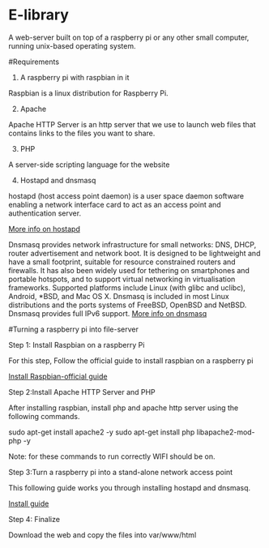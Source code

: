 # E-library

A web-server built on top of a raspberry pi or any other small computer, running unix-based operating system.

#Requirements

1. A raspberry pi with raspbian in it

Raspbian is a linux distribution for Raspberry Pi.

2. Apache

Apache HTTP Server is an http server that we use to launch web files that contains links to the files you want to share.

3. PHP

A server-side scripting language for the website

4. Hostapd and dnsmasq

hostapd (host access point daemon) is a user space daemon software enabling a network interface card to act as an access point and authentication server.

[More info on hostapd](https://en.wikipedia.org/wiki/Hostapd)

Dnsmasq provides network infrastructure for small networks: DNS, DHCP, router advertisement and network boot. It is designed to be lightweight and have a small footprint, suitable for resource constrained routers and firewalls. It has also been widely used for tethering on smartphones and portable hotspots, and to support virtual networking in virtualisation frameworks. Supported platforms include Linux (with glibc and uclibc), Android, *BSD, and Mac OS X. Dnsmasq is included in most Linux distributions and the ports systems of FreeBSD, OpenBSD and NetBSD. Dnsmasq provides full IPv6 support.
[More info on dnsmasq](http://www.thekelleys.org.uk/dnsmasq/doc.html)

#Turning a raspberry pi into file-server

Step 1: Install Raspbian on a raspberry Pi

For this step, Follow the official guide to install raspbian on a raspberry pi

[Install Raspbian-official guide](https://www.raspberrypi.org/documentation/installation/installing-images/)

Step 2:Install Apache HTTP Server and PHP

After installing raspbian, install php and apache http server using the following commands.
  
   sudo apt-get install apache2 -y
   sudo apt-get install php libapache2-mod-php -y
  
Note: for these commands to run correctly WIFI should be on.

Step 3:Turn a raspberry pi into a stand-alone network access point

This following guide works you through installing hostapd and dnsmasq.

[Install guide](https://www.raspberrypi.org/documentation/configuration/wireless/access-point.md)

Step 4: Finalize
	
Download the web and copy the files into var/www/html
